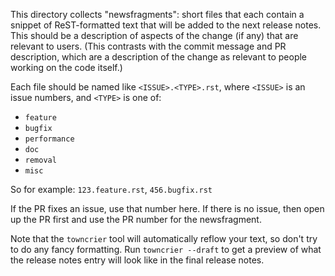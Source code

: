 This directory collects "newsfragments": short files that each contain
a snippet of ReST-formatted text that will be added to the next
release notes. This should be a description of aspects of the change
(if any) that are relevant to users. (This contrasts with the
commit message and PR description, which are a description of the change as
relevant to people working on the code itself.)

Each file should be named like `<ISSUE>.<TYPE>.rst`, where
`<ISSUE>` is an issue numbers, and `<TYPE>` is one of:

* `feature`
* `bugfix`
* `performance`
* `doc`
* `removal`
* `misc`

So for example: `123.feature.rst`, `456.bugfix.rst`

If the PR fixes an issue, use that number here. If there is no issue,
then open up the PR first and use the PR number for the newsfragment.

Note that the `towncrier` tool will automatically
reflow your text, so don't try to do any fancy formatting. Run
 `towncrier --draft` to get a preview of what the release notes entry
 will look like in the final release notes.

